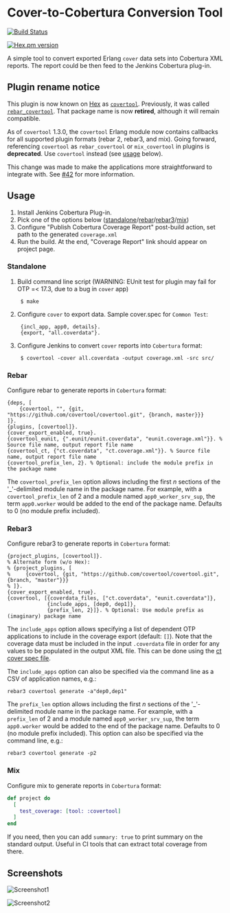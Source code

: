 # Cover-to-Cobertura Conversion Tool 

[![Build Status](https://github.com/covertool/covertool/workflows/build/badge.svg)](https://github.com/covertool/covertool/actions?query=workflow:build)

[![Hex.pm version](https://img.shields.io/hexpm/v/covertool.svg?style=flat)](https://hex.pm/packages/covertool)

A simple tool to convert exported Erlang `cover` data sets into Cobertura XML
reports. The report could be then feed to the Jenkins Cobertura plug-in.

## Plugin rename notice

This plugin is now known on [Hex](https://hex.pm) as [`covertool`](https://hex.pm/packages/covertool). Previously, it was called [`rebar_covertool`](https://hex.pm/packages/rebar_covertool). That package name is now **retired**, although it will remain compatible.

As of `covertool` 1.3.0, the `covertool` Erlang module now contains callbacks for all supported plugin formats (rebar 2, rebar3, and mix). Going forward, referencing `covertool` as `rebar_covertool` or `mix_covertool` in plugins is **deprecated**. Use `covertool` instead (see [usage](#usage) below).

This change was made to make the applications more straightforward to integrate with. See [#42](https://github.com/covertool/covertool/issues/42) for more information.

## Usage

1. Install Jenkins Cobertura Plug-in.
2. Pick one of the options below ([standalone](#standalone)/[rebar](#rebar)/[rebar3](#rebar3)/[mix](#mix))
3. Configure "Publish Cobertura Coverage Report" post-build action, set path
to the generated `coverage.xml`
4. Run the build. At the end, "Coverage Report" link should appear on project page.

### Standalone

1. Build command line script (WARNING: EUnit test for plugin may fail for OTP =< 17.3, due to a bug in `cover` app)

        $ make

2. Configure `cover` to export data. Sample cover.spec for `Common Test`:

        {incl_app, app0, details}.
        {export, "all.coverdata"}.

3. Configure Jenkins to convert `cover` reports into `Cobertura` format:
  
        $ covertool -cover all.coverdata -output coverage.xml -src src/

### Rebar

Configure rebar to generate reports in `Cobertura` format:

```
{deps, [
    {covertool, "", {git, "https://github.com/covertool/covertool.git", {branch, master}}}
]}.
{plugins, [covertool]}.
{cover_export_enabled, true}.
{covertool_eunit, {".eunit/eunit.coverdata", "eunit.coverage.xml"}}. % Source file name, output report file name
{covertool_ct, {"ct.coverdata", "ct.coverage.xml"}}. % Source file name, output report file name
{covertool_prefix_len, 2}. % Optional: include the module prefix in the package name
```

The `covertool_prefix_len` option allows including the first *n* sections of the '_'-delimited module name in the package name. For example, with a `covertool_prefix_len` of 2 and a module named `app0_worker_srv_sup`, the term `app0.worker` would be added to the end of the package name. Defaults to 0 (no module prefix included).

### Rebar3

Configure rebar3 to generate reports in `Cobertura` format:

```
{project_plugins, [covertool]}.
% Alternate form (w/o Hex):
% {project_plugins, [
%     {covertool, {git, "https://github.com/covertool/covertool.git", {branch, "master"}}}
% ]}.
{cover_export_enabled, true}.
{covertool, [{coverdata_files, ["ct.coverdata", "eunit.coverdata"]},
             {include_apps, [dep0, dep1]},
             {prefix_len, 2}]}. % Optional: Use module prefix as (imaginary) package name
```

The `include_apps` option allows specifying a list of dependent OTP applications to include in the coverage export (default: `[]`). Note that the coverage data must be included in the input `.coverdata` file in order for any values to be populated in the output XML file. This can be done using the [ct cover spec file](http://erlang.org/doc/apps/common_test/cover_chapter.html#id85714).

The `include_apps` option can also be specified via the command line as a CSV of application names, e.g.:

```
rebar3 covertool generate -a"dep0,dep1"
```

The `prefix_len` option allows including the first *n* sections of the '_'-delimited module name in the package name. For example, with a `prefix_len` of 2 and a module named `app0_worker_srv_sup`, the term `app0.worker` would be added to the end of the package name. Defaults to 0 (no module prefix included). This option can also be specified via the command line, e.g.:

```
rebar3 covertool generate -p2
```

### Mix

Configure mix to generate reports in `Cobertura` format:

```elixir
def project do
  [
    test_coverage: [tool: :covertool]
  ]
end
```

If you need, then you can add `summary: true` to print summary on the standard output. Useful in CI tools that can extract total coverage from there.

## Screenshots

![Screenshot1](screenshots/shot1.png)

![Screenshot2](screenshots/shot2.png)

